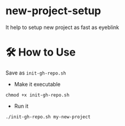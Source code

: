 # new-project-setup
It help to setup new project as fast as eyeblink

# 🛠️ How to Use
Save as ```init-gh-repo.sh```

- Make it executable


```chmod +x init-gh-repo.sh```
- Run it


```./init-gh-repo.sh my-new-project```
